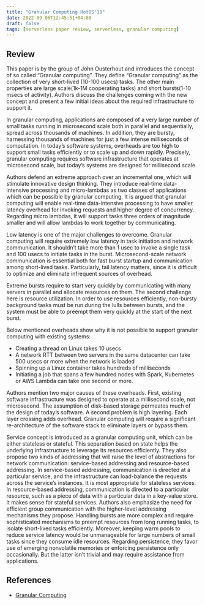 ```yaml
---
title: "Granular Computing HotOS'19"
date: 2022-09-06T12:45:51+04:00
draft: false
tags: [serverless paper review, serverless, granular computing]
---
```

## Review

This paper is by the group of John Ousterhout and introduces the concept of so called “Granular computing”. They define “Granular computing” as the collection of very short-lived (10-100 usecs) tasks. The other main properties are large scale(1k-1M cooperating tasks) and short bursts(1-10 msecs of activity).  Authors discuss the challenges coming with the new concept and present a few initial ideas about the required infrastructure to support it. 

In granular computing, applications are composed of a very large number of small tasks running in microsecond scale both in parallel and sequentially, spread across thousands of machines. In addition, they are bursty, harnessing thousands of machines for just a few intense milliseconds of computation. In today’s software systems, overheads are too high to support small tasks efficiently or to scale up and down rapidly. Precisely, granular computing requires software infrastructure that operates at microsecond scale, but today’s systems are designed for millisecond scale. 

Authors defend an extreme approach over an incremental one, which will stimulate innovative design thinking. They introduce real-time data-intensive processing and micro-lambdas as two classes of applications which can be possible by granular computing. It is argued that granular computing will enable real-time data-intensive processing to have smaller latency overhead for invoking requests and higher degree of concurrency. Regarding micro lambdas, it will support tasks three orders of magnitude smaller and will allow lambdas to work together by communicating. 

Low latency is one of the major challenges to overcome. Granular computing will require extremely low latency in task initiation and network communication. It shouldn’t take more than 1 usec to invoke a single task and 100 usecs to initiate tasks in the burst. Microsecond-scale network communication is essential both for fast burst startup and communication among short-lived tasks. Particularly, tail latency matters, since it is difficult to optimize and eliminate infrequent sources of overhead. 

Extreme bursts require to start very quickly by communicating with many servers in parallel and allocate resources on them. The second challenge here is resource utilization. In order to use resources efficiently, non-bursty background tasks must be run during the lulls between bursts, and the system must be able to preempt them very quickly at the start of the next burst. 

Below mentioned overheads show why it is not possible to support granular computing with existing systems:
- Creating a thread on Linux takes 10 usecs
- A network RTT between two servers in the same datacenter can take 500 usecs or more when the network is loaded
- Spinning up a Linux container takes hundreds of milliseconds
- Initiating a job that spans a few hundred nodes with Spark, Kubernetes or AWS Lambda can take one second or more.
  
Authors mention two major causes of these overheads. First, existing software infrastructure was designed to operate at a millisecond scale, not microsecond. The assumption of disk-based storage permeates much of the design of today’s software. A second problem is high layering. Each layer crossing adds overhead. Granular computing will require a significant re-architecture of the software stack to eliminate layers or bypass them.

Service concept is introduced as a granular computing unit, which can be either stateless or stateful. This separation based on state helps the underlying infrastructure to leverage its resources efficiently. They also propose two kinds of addressing that will raise the level of abstractions for network communication: service-based addressing and resource-based addressing. In service-based addressing, communication is directed at a particular service, and the infrastructure can load-balance the requests across the service’s instances. It is most appropriate for stateless services. In resource-based addressing, communication is directed to a particular resource, such as a piece of data with a particular data in a key-value store. It makes sense for stateful services. Authors also emphasize the need for efficient group communication with the higher-level addressing mechanisms they propose. Handling bursts are more complex and require sophisticated mechanisms to preempt resources from long running tasks, to isolate short-lived tasks efficiently. Moreover, keeping warm pools to reduce service latency would be unmanageable for large numbers of small tasks since they consume idle resources. Regarding persistence, they favor use of emerging nonvolatile memories or enforcing persistence only occasionally. But the latter isn’t trivial and may require assistance from applications. 


## References
 - [Granular Computing](https://dl.acm.org/doi/pdf/10.1145/3317550.3321447)
